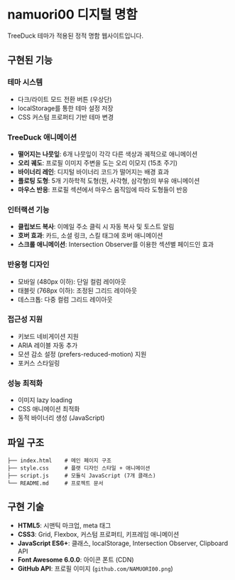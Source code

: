 # namuori00 디지털 명함

TreeDuck 테마가 적용된 정적 명함 웹사이트입니다.

## 구현된 기능

### 테마 시스템
- 다크/라이트 모드 전환 버튼 (우상단)
- localStorage를 통한 테마 설정 저장
- CSS 커스텀 프로퍼티 기반 테마 변경

### TreeDuck 애니메이션
- **떨어지는 나뭇잎**: 6개 나뭇잎이 각각 다른 색상과 궤적으로 애니메이션
- **오리 궤도**: 프로필 이미지 주변을 도는 오리 이모지 (15초 주기)
- **바이너리 레인**: 디지털 바이너리 코드가 떨어지는 배경 효과
- **플로팅 도형**: 5개 기하학적 도형(원, 사각형, 삼각형)의 부유 애니메이션
- **마우스 반응**: 프로필 섹션에서 마우스 움직임에 따라 도형들이 반응

### 인터랙션 기능
- **클립보드 복사**: 이메일 주소 클릭 시 자동 복사 및 토스트 알림
- **호버 효과**: 카드, 소셜 링크, 스킬 태그에 호버 애니메이션
- **스크롤 애니메이션**: Intersection Observer를 이용한 섹션별 페이드인 효과

### 반응형 디자인
- 모바일 (480px 이하): 단일 컬럼 레이아웃
- 태블릿 (768px 이하): 조정된 그리드 레이아웃  
- 데스크톱: 다중 컬럼 그리드 레이아웃

### 접근성 지원
- 키보드 네비게이션 지원
- ARIA 레이블 자동 추가
- 모션 감소 설정 (prefers-reduced-motion) 지원
- 포커스 스타일링

### 성능 최적화
- 이미지 lazy loading
- CSS 애니메이션 최적화
- 동적 바이너리 생성 (JavaScript)

## 파일 구조
```
├── index.html    # 메인 페이지 구조
├── style.css     # 플랫 디자인 스타일 + 애니메이션
├── script.js     # 모듈식 JavaScript (7개 클래스)
└── README.md     # 프로젝트 문서
```

## 구현 기술
- **HTML5**: 시맨틱 마크업, meta 태그
- **CSS3**: Grid, Flexbox, 커스텀 프로퍼티, 키프레임 애니메이션
- **JavaScript ES6+**: 클래스, localStorage, Intersection Observer, Clipboard API
- **Font Awesome 6.0.0**: 아이콘 폰트 (CDN)
- **GitHub API**: 프로필 이미지 (`github.com/NAMUORI00.png`)